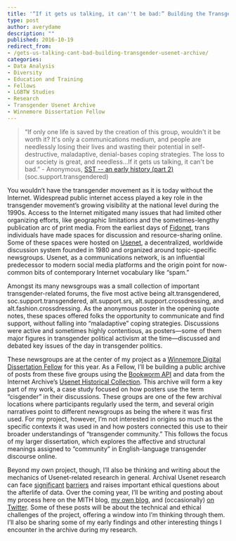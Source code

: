 ```yaml
---
title: '“If it gets us talking, it can''t be bad:” Building the Transgender Usenet Archive'
type: post
author: averydame
description: ""
published: 2016-10-19
redirect_from: 
- /gets-us-talking-cant-bad-building-transgender-usenet-archive/
categories:
- Data Analysis
- Diversity
- Education and Training
- Fellows
- LGBTW Studies
- Research
- Transgender Usenet Archive
- Winnemore Dissertation Fellow
---
```

> “If only one life is saved by the creation of this group, wouldn't it be worth it? It's only a communications medium, and people are needlessly losing their lives and wasting their potential in self-destructive, maladaptive, denial-bases coping strategies. The loss to our society is great, and needless...If it gets us talking, it can't be bad.” - Anonymous, [SST -- an early history (part 2)](https://groups.google.com/forum/#!msg/soc.support.transgendered/8Ap1R-7uRz0/arwkTag6p_sJ) (soc.support.transgendered)

You wouldn’t have the transgender movement as it is today without the Internet. Widespread public internet access played a key role in the transgender movement’s growing visibility at the national level during the 1990s. Access to the Internet mitigated many issues that had limited other organizing efforts, like geographic limitations and the sometimes-lengthy publication arc of print media. From the earliest days of [Fidonet](https://en.wikipedia.org/wiki/FidoNet), trans individuals have made spaces for discussion and resource-sharing online. Some of these spaces were hosted on [Usenet](https://en.wikipedia.org/wiki/Usenet), a decentralized, worldwide discussion system founded in 1980 and organized around topic-specific newsgroups. Usenet, as a communications network, is an influential predecessor to modern social media platforms and the origin point for now-common bits of contemporary Internet vocabulary like “spam.”

Amongst its many newsgroups was a small collection of important transgender-related forums, the five most active being alt.transgendered, soc.support.transgendered, alt.support.srs, alt.support.crossdressing, and alt.fashion.crossdressing. As the anonymous poster in the opening quote notes, these spaces offered folks the opportunity to communicate and find support, without falling into “maladaptive” coping strategies. Discussions were active and sometimes highly contentious, as posters—some of them major figures in transgender political activism at the time—discussed and debated key issues of the day in transgender politics.

These newsgroups are at the center of my project as a [Winnemore Digital Dissertation Fellow](http://mith.umd.edu/community/fellowships/winnemore-fellows/) for this year. As a Fellow, I’ll be building a public archive of posts from these five groups using the [Bookworm API](http://benschmidt.org/projects/bookworm-info/) and data from the Internet Archive’s [Usenet Historical Collection](https://archive.org/details/usenethistorical). This archive will form a key part of my work, a case study focused on how posters use the term “cisgender” in their discussions. These groups are one of the few archival locations where participants regularly used the term, and several origin narratives point to different newsgroups as being the where it was first used. For my project, however, I’m not interested in origins so much as the specific contexts it was used in and how posters connected this use to their broader understandings of “transgender community.” This follows the focus of my larger dissertation, which explores the affective and structural meanings assigned to “community” in English-language transgender discourse online.

Beyond my own project, though, I’ll also be thinking and writing about the mechanics of Usenet-related research in general. Archival Usenet research can face [significant](https://medium.com/message/never-trust-a-corporation-to-do-a-librarys-job-f58db4673351#.4oj9n1ccu) [barriers](http://motherboard.vice.com/en_uk/read/google-a-search-company-has-made-its-internet-archive-impossible-to-search) and raises important ethical questions about the afterlife of data. Over the coming year, I’ll be writing and posting about my process here on the MITH blog, [my own blog](http://averydame.net/?page_id=436), and (occasionally) [on Twitter](https://twitter.com/adame). Some of these posts will be about the technical and ethical challenges of the project, offering a window into I’m thinking through them. I’ll also be sharing some of my early findings and other interesting things I encounter in the archive during my research.
